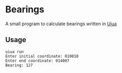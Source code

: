 # Bearings

A small program to calculate bearings written in [Uiua](https://www.uiua.org/)

## Usage

```
uiua run
Enter initial coordinate: 010010
Enter end coordinate: 014007
Bearing: 127
```
